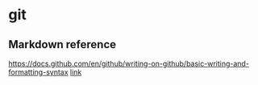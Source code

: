 # git

## Markdown reference
https://docs.github.com/en/github/writing-on-github/basic-writing-and-formatting-syntax
[link](https://docs.github.com/en/github/writing-on-github/basic-writing-and-formatting-syntax)